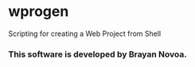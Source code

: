 # wprogen
Scripting for creating a Web Project from Shell

### This software is developed by Brayan Novoa.

